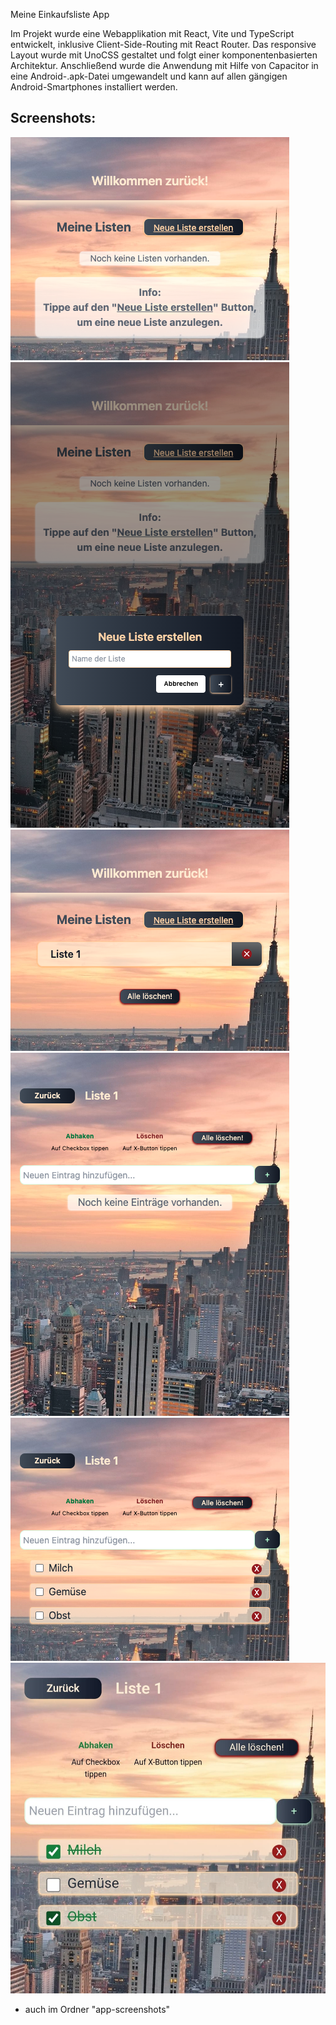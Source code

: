 Meine Einkaufsliste App

Im Projekt wurde eine Webapplikation mit React, Vite und
TypeScript entwickelt, inklusive Client-Side-Routing mit React
Router. Das responsive Layout wurde mit UnoCSS gestaltet und
folgt einer komponentenbasierten Architektur. Anschließend
wurde die Anwendung mit Hilfe von Capacitor in eine
Android-.apk-Datei umgewandelt und kann auf allen gängigen
Android-Smartphones installiert werden.

Screenshots: 
---------------------------
![alt text](app-screenshots/Einkaufsliste1.png)
![alt text](app-screenshots/Einkaufsliste2.png)
![alt text](app-screenshots/Einkaufsliste3.png)
![alt text](app-screenshots/Einkaufsliste4.png)
![alt text](app-screenshots/Einkaufsliste5.png)
![alt text](app-screenshots/Einkaufsliste6.png)
+ auch im Ordner "app-screenshots"